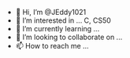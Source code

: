 - 👋 Hi, I’m @JEddy1021
- 👀 I’m interested in ... C, CS50
- 🌱 I’m currently learning ... 
- 💞️ I’m looking to collaborate on ...
- 📫 How to reach me ...

<!---
JEddy1021/JEddy1021 is a ✨ special ✨ repository because its `README.md` (this file) appears on your GitHub profile.
You can click the Preview link to take a look at your changes.
--->
